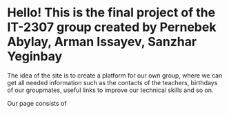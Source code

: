 # Hello! This is the final project of the IT-2307 group created by Pernebek Abylay, Arman Issayev, Sanzhar Yeginbay

The idea of the site is to create a platform for our own group, where we can get all needed information such as the contacts of the teachers, birthdays of our groupmates, useful links to improve our technical skills and so on.

Our page consists of 
